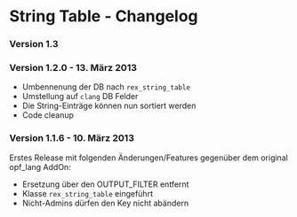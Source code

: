 String Table - Changelog
========================

### Version 1.3

### Version 1.2.0 - 13. März 2013

* Umbennenung der DB nach `rex_string_table`
* Umstellung auf `clang` DB Felder
* Die String-Einträge können nun sortiert werden
* Code cleanup

### Version 1.1.6 - 10. März 2013

Erstes Release mit folgenden Änderungen/Features gegenüber dem original opf_lang AddOn:

* Ersetzung über den OUTPUT_FILTER entfernt
* Klasse `rex_string_table` eingeführt
* Nicht-Admins dürfen den Key nicht abändern

